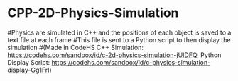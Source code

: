 # CPP-2D-Physics-Simulation
#Physics are simulated in C++ and the positions of each object is saved to a text file at each frame
#This file is sent to a Python script to then display the simulation
#(Made in CodeHS C++ Simulation: https://codehs.com/sandbox/id/c-2d-physics-simulation-jUIDFQ, Python Display Script: https://codehs.com/sandbox/id/c-physics-simulation-display-Gg1Frl)
